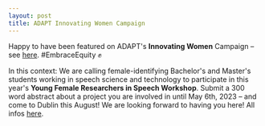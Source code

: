 ```yaml
---
layout: post
title: ADAPT Innovating Women Campaign
---
```


Happy to have been featured on ADAPT's <b>Innovating Women</b> Campaign – see <a href="https://www.adaptcentre.ie/news-and-events/adapt-celebrates-innovating-women-for-international-womens-day-dr-iona-gessinger/" target="_blank" rel="noopener">here</a>. #EmbraceEquity &#9994;

In this context: We are calling female-identifying Bachelor's and Master's students working in speech science and technology to participate in this year's <b>Young Female Researchers in Speech Workshop</b>. Submit a 300 word abstract about a project you are involved in until May 6th, 2023 – and come to Dublin this August! We are looking forward to having you here! All infos <a href="https://sites.google.com/view/yfrsw-2023" target="_blank" rel="noopener">here</a>.
